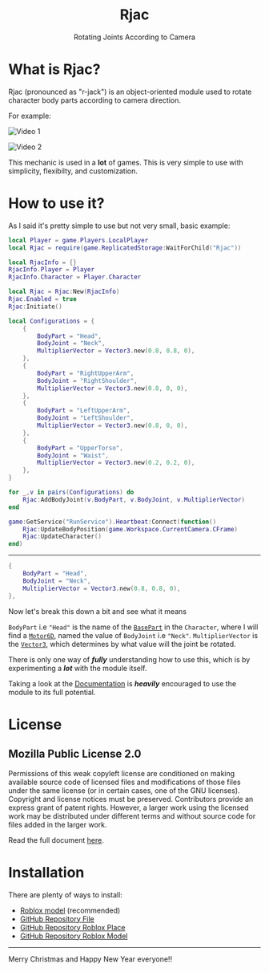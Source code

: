 # <center> Rjac </center>
<center> Rotating Joints According to Camera </center>

# What is Rjac?

Rjac (pronounced as "r-jack") is an object-oriented module used to rotate character body parts according to camera direction.

For example:

![Video 1](https://i.gyazo.com/67d32a30da5bdbfc2213c5ca99354a1a.gif)

![Video 2](https://i.gyazo.com/c51e27d0a2b4e8774e2e76e66b1ea0eb.gif)

This mechanic is used in a **lot** of games. 
This is very simple to use with simplicity, flexibilty, and customization.

# How to use it?

As I said it's pretty simple to use but not very small, basic example:

```lua
local Player = game.Players.LocalPlayer
local Rjac = require(game.ReplicatedStorage:WaitForChild("Rjac"))

local RjacInfo = {}
RjacInfo.Player = Player
RjacInfo.Character = Player.Character

local Rjac = Rjac:New(RjacInfo)
Rjac.Enabled = true
Rjac:Initiate()

local Configurations = {
	{
		BodyPart = "Head",
		BodyJoint = "Neck",
		MultiplierVector = Vector3.new(0.8, 0.8, 0),
	},
	{
		BodyPart = "RightUpperArm",
		BodyJoint = "RightShoulder",
		MultiplierVector = Vector3.new(0.8, 0, 0),
	},
	{
		BodyPart = "LeftUpperArm",
		BodyJoint = "LeftShoulder",
		MultiplierVector = Vector3.new(0.8, 0, 0),
	},
	{
		BodyPart = "UpperTorso",
		BodyJoint = "Waist",
		MultiplierVector = Vector3.new(0.2, 0.2, 0),
	},
}

for _,v in pairs(Configurations) do
	Rjac:AddBodyJoint(v.BodyPart, v.BodyJoint, v.MultiplierVector)
end

game:GetService("RunService").Heartbeat:Connect(function()
	Rjac:UpdateBodyPosition(game.Workspace.CurrentCamera.CFrame)
	Rjac:UpdateCharacter()
end)
```

***

```lua
{
	BodyPart = "Head",
	BodyJoint = "Neck",
	MultiplierVector = Vector3.new(0.8, 0.8, 0),
},
```
Now let's break this down a bit and see what it means

`BodyPart` i.e `"Head"` is the name of the [`BasePart`](https://developer.roblox.com/en-us/api-reference/class/BasePart) in the `Character`, where I will find a [`Motor6D`](https://developer.roblox.com/en-us/api-reference/class/Motor6D), named the value of `BodyJoint` i.e `"Neck"`.
`MultiplierVector` is the [`Vector3`](https://developer.roblox.com/en-us/api-reference/datatype/Vector3), which determines by what value will the joint be rotated.

There is only one way of ***fully*** understanding how to use this, which is by experimenting a ***lot*** with the module itself.

Taking a look at the [Documentation](https://github.com/Giant427/Rjac/blob/main/DOCUMENTATION.md) is ***heavily*** encouraged to use the module to its full potential.

# License 
## Mozilla Public License 2.0
Permissions of this weak copyleft license are conditioned on making available source code of licensed files and modifications of those files under the same license (or in certain cases, one of the GNU licenses). Copyright and license notices must be preserved. Contributors provide an express grant of patent rights. However, a larger work using the licensed work may be distributed under different terms and without source code for files added in the larger work.

Read the full document [here](https://github.com/Giant427/Rjac/blob/main/LICENSE).

# Installation

There are plenty of ways to install:

- [Roblox model](https://www.roblox.com/library/8353530615/Rjac) (recommended)
- [GitHub Repository File](https://github.com/Giant427/Rjac/blob/main/Rjac.lua)
- [GitHub Repository Roblox Place](https://github.com/Giant427/Rjac/blob/main/Rjac.rbxl)
- [GitHub Repository Roblox Model](https://github.com/Giant427/Rjac/blob/main/Rjac.rbxm)

*** 

Merry Christmas and Happy New Year everyone!!
